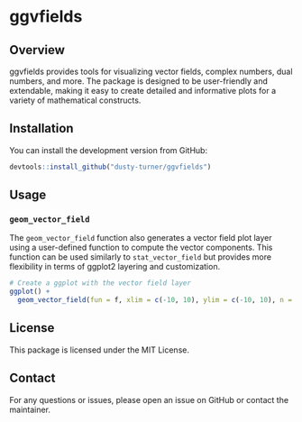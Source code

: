 
<!-- README.md is generated from README.Rmd. Please edit that file -->

# ggvfields

## Overview

ggvfields provides tools for visualizing vector fields, complex numbers,
dual numbers, and more. The package is designed to be user-friendly and
extendable, making it easy to create detailed and informative plots for
a variety of mathematical constructs.

## Installation

You can install the development version from GitHub:

``` r
devtools::install_github("dusty-turner/ggvfields")
```

## Usage

### `geom_vector_field`

The `geom_vector_field` function also generates a vector field plot
layer using a user-defined function to compute the vector components.
This function can be used similarly to `stat_vector_field` but provides
more flexibility in terms of ggplot2 layering and customization.

``` r
# Create a ggplot with the vector field layer
ggplot() +
  geom_vector_field(fun = f, xlim = c(-10, 10), ylim = c(-10, 10), n = 20)
```

## License

This package is licensed under the MIT License.

## Contact

For any questions or issues, please open an issue on GitHub or contact
the maintainer.
